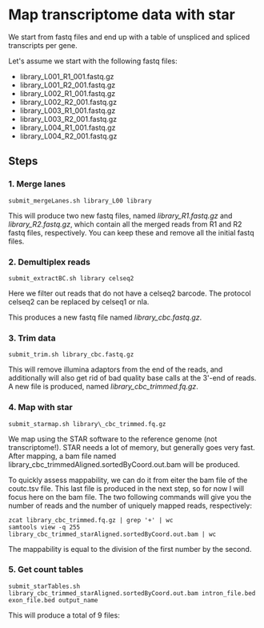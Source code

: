 # Map transcriptome data with star

We start from fastq files and end up with a table of unspliced and spliced transcripts per gene. 

Let's assume we start with the following fastq files:

* library_L001_R1_001.fastq.gz
* library_L001_R2_001.fastq.gz
* library_L002_R1_001.fastq.gz
* library_L002_R2_001.fastq.gz
* library_L003_R1_001.fastq.gz
* library_L003_R2_001.fastq.gz
* library_L004_R1_001.fastq.gz
* library_L004_R2_001.fastq.gz

## Steps

### 1. Merge lanes

```{bash}
submit_mergeLanes.sh library_L00 library
```
This will produce two new fastq files, named _library_R1.fastq.gz_ and _library_R2.fastq.gz_, which contain all the merged reads from R1 and R2 fastq files, respectively. You can keep these and remove all the initial fastq files. 

### 2. Demultiplex reads

```{bash}
submit_extractBC.sh library celseq2
```
Here we filter out reads that do not have a celseq2 barcode. The protocol celseq2 can be replaced by celseq1 or nla. 

This produces a new fastq file named _library\_cbc.fastq.gz_.

### 3. Trim data

```{bash}
submit_trim.sh library_cbc.fastq.gz
```

This will remove illumina adaptors from the end of the reads, and additionally will also get rid of bad quality base calls at the 3'-end of reads. A new file is produced, named _library\_cbc_trimmed.fq.gz_. 

### 4. Map with star

```{bash}
submit_starmap.sh library\_cbc_trimmed.fq.gz
````
We map using the STAR software to the reference genome (not transcriptome!). STAR needs a lot of memory, but generally goes very fast. 
After mapping, a bam file named library\_cbc_trimmedAligned.sortedByCoord.out.bam will be produced. 

To quickly assess mappability, we can do it from eiter the bam file of the coutc.tsv file. This last file is produced in the next step, so for now I will focus here on the bam file. The two following commands will give you the number of reads and the number of uniquely mapped reads, respectively:

````{bash}
zcat library_cbc_trimmed.fq.gz | grep '+' | wc
samtools view -q 255 library_cbc_trimmed_starAligned.sortedByCoord.out.bam | wc
````
The mappability is equal to the division of the first number by the second. 

### 5. Get count tables

````{bash}
submit_starTables.sh library_cbc_trimmed_starAligned.sortedByCoord.out.bam intron_file.bed exon_file.bed output_name
````
This will produce a total of 9 files:

